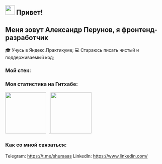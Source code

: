 <h2><img src="https://emojis.slackmojis.com/emojis/images/1531849430/4246/blob-sunglasses.gif?1531849430" width="30"/> Привет!</h2>

## Меня зовут Александр Перунов, я фронтенд-разработчик

🎓 Учусь в Яндекс.Практикуме;
💻 Стараюсь писать чистый и поддерживаемый код;

### Мой стек:


### Моя статистика на Гитхабе:
<div>
  <a href="https://github-readme-stats.vercel.app/api?username=shuraaas&show_icons=true">
    <img height="130" style="margin-right: 10px" src="https://github-readme-stats.vercel.app/api?username=shuraaas&hide=contribs&show_icons=true&theme=transparent" />
  </a>
  <a href="https://github-readme-stats.vercel.app/api/top-langs/?username=shuraaas&layout=compact">
    <img height="130" src="https://github-readme-stats.vercel.app/api/top-langs/?username=shuraaas&layout=compact&theme=transparent" />
  </a>
</div>

### Как со мной связаться:
Telegram: https://t.me/shuraaas
LinkedIn: https://www.linkedin.com/